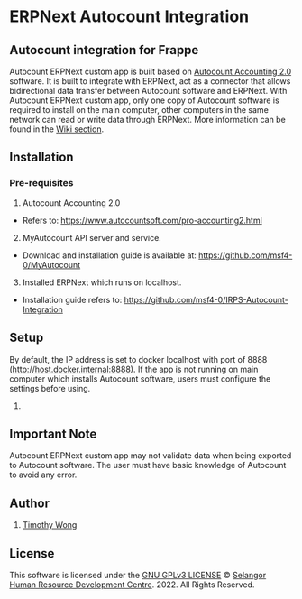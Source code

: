 # ERPNext Autocount Integration


## Autocount integration for Frappe
Autocount ERPNext custom app is built based on [Autocount Accounting 2.0](https://www.autocountsoft.com/pro-accounting2.html) software. It is built to integrate with ERPNext, act as a connector that allows bidirectional data transfer between Autocount software and ERPNext. With Autocount ERPNext custom app, only one copy of Autocount software is required to install on the main computer, other computers in the same network can read or write data through ERPNext. More information can be found in the [Wiki section](https://github.com/msf4-0/ERPNext-Autocount-Integration/wiki).

## Installation

### Pre-requisites
1. Autocount Accounting 2.0

- Refers to: https://www.autocountsoft.com/pro-accounting2.html

2. MyAutocount API server and service.

- Download and installation guide is available at: https://github.com/msf4-0/MyAutocount

3. Installed ERPNext which runs on localhost. 

- Installation guide refers to: https://github.com/msf4-0/IRPS-Autocount-Integration

## Setup
By default, the IP address is set to docker localhost with port of 8888 (http://host.docker.internal:8888). If the app is not running on main computer which installs Autocount software, users must configure the settings before using.

1. 


## Important Note
Autocount ERPNext custom app may not validate data when being exported to Autocount software. The user must have basic knowledge of Autocount to avoid any error. 

## Author
1. [Timothy Wong](https://github.com/Tim1702)

## License
This software is licensed under the [GNU GPLv3 LICENSE](/LICENSE) © [Selangor Human Resource Development Centre](http://www.shrdc.org.my/). 2022.  All Rights Reserved.
